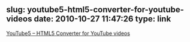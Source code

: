 slug: youtube5-html5-converter-for-youtube-videos
date: 2010-10-27 11:47:26
type: link
---

[YouTube5 – HTML5 Converter for YouTube videos](http://www.verticalforest.com/2010/06/09/youtube5-html5-converter-for-youtube-videos/)
